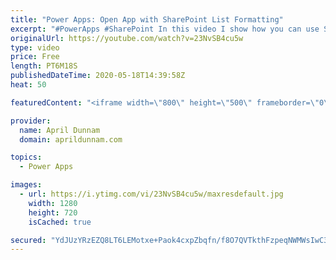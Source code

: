```yaml
---
title: "Power Apps: Open App with SharePoint List Formatting"
excerpt: "#PowerApps #SharePoint In this video I show how you can use SharePoint Column Formatting to open a stand-alone PowerApps Canvas app connected to SharePoint data directly from the list.  This video shows how you can pass a parameter into the PowerApp to take you directly to the display screen for the"
originalUrl: https://youtube.com/watch?v=23NvSB4cu5w
type: video
price: Free
length: PT6M18S
publishedDateTime: 2020-05-18T14:39:58Z
heat: 50

featuredContent: "<iframe width=\"800\" height=\"500\" frameborder=\"0\" src=\"https://www.youtube.com/embed/23NvSB4cu5w\" allow=\"accelerometer; autoplay; encrypted-media; gyroscope; picture-in-picture\" allowfullscreen></iframe>"

provider:
  name: April Dunnam
  domain: aprildunnam.com

topics:
  - Power Apps

images:
  - url: https://i.ytimg.com/vi/23NvSB4cu5w/maxresdefault.jpg
    width: 1280
    height: 720
    isCached: true

secured: "YdJUzYRzEZQ8LT6LEMotxe+Paok4cxpZbqfn/f8O7QVTkthFzpeqNWMWsIwC3II9gPETnF0azGUlx/KvPUo6dX9Xf/32OeKHhyMsvmw3mZwJfuACCk/32lZ9YiLz7Ctb5JFBhEfb3F8z/8nqbi9P5FUTuOpY3fe3HeHgM/Oc4AZjA+uonPyTyR6/jYjCHscCg+5D4jOK7/rnm+DxGCoz5v+dS6WOa9f4d7Wd9noPtRTAVT8dDsr0N8PfScO0AiPqrg3H7FCYnQM+luTNCmei1E+NntfsNSydqJhiLGJX1o+qfvk9FtUpTm6aLwLtM+CYWvy4RLDNCDGi/XR0HgHkBWPG9iS2sKLDfkcl8n69SO8mS+FUdOCQnbRqg2pr1FJiM20ZAlJIcxMK6xQZN5ofGOg3HgCqGuEVxBmqwc7aOW4=;u/N5MlsXNlhrO8J3cKeXMA=="
---
```


